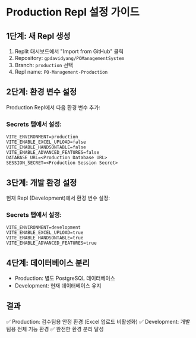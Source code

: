 # Production Repl 설정 가이드

## 1단계: 새 Repl 생성
1. Replit 대시보드에서 "Import from GitHub" 클릭
2. Repository: `gpdavidyang/POManagementSystem`
3. Branch: `production` 선택
4. Repl name: `PO-Management-Production`

## 2단계: 환경 변수 설정
Production Repl에서 다음 환경 변수 추가:

### Secrets 탭에서 설정:
```
VITE_ENVIRONMENT=production
VITE_ENABLE_EXCEL_UPLOAD=false
VITE_ENABLE_HANDSONTABLE=false
VITE_ENABLE_ADVANCED_FEATURES=false
DATABASE_URL=<Production Database URL>
SESSION_SECRET=<Production Session Secret>
```

## 3단계: 개발 환경 설정
현재 Repl (Development)에서 환경 변수 설정:

### Secrets 탭에서 설정:
```
VITE_ENVIRONMENT=development
VITE_ENABLE_EXCEL_UPLOAD=true
VITE_ENABLE_HANDSONTABLE=true
VITE_ENABLE_ADVANCED_FEATURES=true
```

## 4단계: 데이터베이스 분리
- Production: 별도 PostgreSQL 데이터베이스 
- Development: 현재 데이터베이스 유지

## 결과
✅ Production: 검수팀용 안정 환경 (Excel 업로드 비활성화)
✅ Development: 개발팀용 전체 기능 환경
✅ 완전한 환경 분리 달성